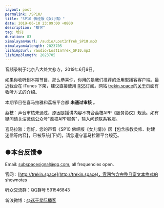 ```yaml
---
layout: post
permalink: /SP10/
title: "SP10 佛经版《女儿情》"
date: 2019-06-10 23:09:00 +0800
description: "播客"
tag: 增刊
duration: 83
ximalayam4aurl: /audio/LostInTrek_SP10.mp3
ximalayam4alength: 2023705
lizhimp3url: /audio/LostInTrek_SP10.mp3
lizhimp3length: 2023705
---   
```


音频录制于北京八大处大悲寺，2019年6月9日。

如果你收听到本期节目，那么恭喜你，你用的是我们推荐的泛用型播客客户端。最近我台在 iTunes 下架，建议直接使用 [RSS](http://trekin.space/feed.xml)订阅。网站 [trekin.space](http://trekin.space)的[关于](http://trekin.space/about/)页面有收听方式的介绍。

本期节目在喜马拉雅和荔枝平台都 **未通过审核** 。

荔枝：声音审核未通过，原因是播讲内容不符合荔枝APP《服务协议》规范。如有疑问请关注微信公众号&quot;荔枝APP服务&quot;，输入问题联系客服。

喜马拉雅：您好，您的声音《SP10 佛经版《女儿情》》因【包含宗教灵修、封建迷信等内容】，已被系统[下架]，请您遵守喜马拉雅平台规范。

## ●本台反馈●

Email: [subspacesignal@qq.com](mailto:subspacesignal@qq.com), all frequencies open.

官网：[http://trekin.space](http://trekin.space)，官网包含完整且富文本格式的 shownotes

听众交流群：QQ群号 591546843

新浪微博：[@迷于星际播客](http://weibo.com/lostinst)
